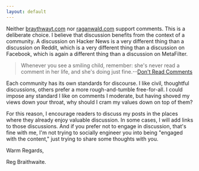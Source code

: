 ```yaml
---
layout: default
---
```


Neither [braythwayt.com](braythwayt.com) nor [raganwald.com](http://raganwald.com) support comments. This is a deliberate choice. I believe that discussion benefits from the context of a community. A discussion on Hacker News is a very different thing than a discussion on Reddit, which is a very different thing than a discussion on Facebook, which is again a different thing than a discussion on MetaFilter.

> Whenever you see a smiling child, remember: she's never read a comment in her life, and she's doing just fine.--[Don't Read Comments](https://twitter.com/AvoidComments/status/315138310630682626)

Each community has its own standards for discourse. I like civil, thoughtful discussions, others prefer a more rough-and-tumble free-for-all. I could impose any standard I like on comments I moderate, but having shoved my views down your throat, why should I cram my values down on top of them?

For this reason, I encourage readers to discuss my posts in the places where they already enjoy valuable discussion. In some cases, I will add links to those discussions. And if you prefer not to engage in discussion, that's fine with me, I'm not trying to socially engineer you into being "engaged with the content," just trying to share some thoughts with you.

Warm Regards,

Reg Braithwaite.